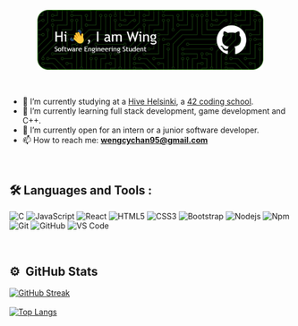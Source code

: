 <p align="center">
  <img src="./header.png" alt="header" width="80%"/>
</p>

<br>

- 🔭 I’m currently studying at a [Hive Helsinki](https://www.hive.fi/en/), a [42 coding school](https://www.hive.fi/en/).
- 🌱 I’m currently learning full stack development, game development and C++.
- 🏢 I’m currently open for an intern or a junior software developer.
- 📫 How to reach me: **wengcychan95@gmail.com**

<br>

## :hammer_and_wrench: Languages and Tools :

![C](http://img.shields.io/badge/-C-A8B9CC?style=flat-square&logo=c&logoColor=ffffff)
![JavaScript](https://img.shields.io/badge/-JavaScript-%23F7DF1C?style=flat-square&logo=javascript&logoColor=000000&labelColor=%23F7DF1C&color=%23FFCE5A)
![React](https://img.shields.io/badge/-React-61DAFB?style=flat-square&logo=react&logoColor=ffffff)
![HTML5](https://img.shields.io/badge/-HTML5-%23E44D27?style=flat-square&logo=html5&logoColor=ffffff)
![CSS3](https://img.shields.io/badge/-CSS3-%231572B6?style=flat-square&logo=css3)
![Bootstrap](https://img.shields.io/badge/-Bootstrap-563D7C?style=flat-square&logo=Bootstrap)
![Nodejs](https://img.shields.io/badge/-Nodejs-339933?style=flat-square&logo=Node.js&logoColor=ffffff)
![Npm](https://img.shields.io/badge/-npm-CB3837?style=flat-square&logo=npm)
![Git](https://img.shields.io/badge/-Git-%23F05032?style=flat-square&logo=git&logoColor=%23ffffff)
![GitHub](https://img.shields.io/badge/-GitHub-181717?style=flat-square&logo=github)
![VS Code](http://img.shields.io/badge/-VS%20Code-007ACC?style=flat-square&logo=visual-studio-code&logoColor=ffffff)

<br>

## ⚙️ &nbsp;GitHub Stats

[![GitHub Streak](http://github-readme-streak-stats.herokuapp.com?user=wengcychan&theme=dark&background=000000)](https://git.io/streak-stats)  
<br>
[![Top Langs](https://github-readme-stats.vercel.app/api/top-langs/?username=wengcychan&layout=compact&theme=vision-friendly-dark)](https://github.com/anuraghazra/github-readme-stats)
